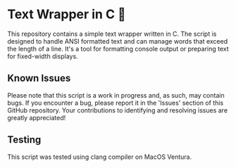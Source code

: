 # Text Wrapper in C 📝

This repository contains a simple text wrapper written in C. The script is designed to handle ANSI formatted text and can manage words that exceed the length of a line. It's a tool for formatting console output or preparing text for fixed-width displays.

## Known Issues

Please note that this script is a work in progress and, as such, may contain bugs. If you encounter a bug, please report it in the 'Issues' section of this GitHub repository. Your contributions to identifying and resolving issues are greatly appreciated!

## Testing
This script was tested using clang compiler on MacOS Ventura.
